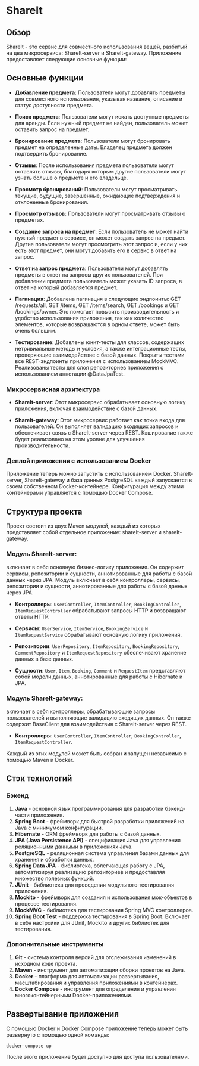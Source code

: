 # ShareIt

## Обзор

ShareIt - это сервис для совместного использования вещей, разбитый на два микросервиса: ShareIt-server и
ShareIt-gateway. Приложение предоставляет следующие основные функции:

## Основные функции

- **Добавление предмета**: Пользователи могут добавлять предметы для совместного использования, указывая название,
  описание и статус доступности предмета.

- **Поиск предмета**: Пользователи могут искать доступные предметы для аренды. Если нужный предмет не найден,
  пользователь может оставить запрос на предмет.

- **Бронирование предмета**: Пользователи могут бронировать предмет на определенные даты. Владелец предмета должен
  подтвердить бронирование.

- **Отзывы**: После использования предмета пользователи могут оставлять отзывы, благодаря которым другие пользователи
  могут узнать больше о предмете и его владельце.

- **Просмотр бронирований**: Пользователи могут просматривать текущие, будущие, завершенные, ожидающие подтверждения и
  отклоненные бронирования.

- **Просмотр отзывов**: Пользователи могут просматривать отзывы о предметах.

- **Создание запроса на предмет**: Если пользователь не может найти нужный предмет в сервисе, он может создать запрос на
  предмет. Другие пользователи могут просмотреть этот запрос и, если у них есть этот предмет, они могут добавить его в
  сервис в ответ на запрос.

- **Ответ на запрос предмета**: Пользователи могут добавлять предметы в ответ на запросы других пользователей. При
  добавлении предмета пользователь может указать ID запроса, в ответ на который добавляется предмет.

- **Пагинация**: Добавлена пагинация в следующие эндпоинты: GET /requests/all, GET /items, GET /items/search, GET
  /bookings и GET /bookings/owner. Это помогает повысить производительность и удобство использования приложения, так как
  количество элементов, которые возвращаются в одном ответе, может быть очень большим.

- **Тестирование**: Добавлены юнит-тесты для классов, содержащих нетривиальные методы и условия, а также интеграционные
  тесты, проверяющие взаимодействие с базой данных. Покрыты тестами все REST-эндпоинты приложения с использованием
  MockMVC. Реализованы тесты для слоя репозиториев приложения с использованием аннотации @DataJpaTest.

### Микросервисная архитектура

- **ShareIt-server**: Этот микросервис обрабатывает основную логику приложения, включая взаимодействие с базой данных.

- **ShareIt-gateway**: Этот микросервис работает как точка входа для пользователей. Он выполняет валидацию входящих
  запросов и обеспечивает связь с ShareIt-server через REST. Кэширование также будет реализовано на этом уровне для
  улучшения производительности.

### Деплой приложения с использованием Docker

Приложение теперь можно запустить с использованием Docker. ShareIt-server, ShareIt-gateway и база данных PostgreSQL
каждый запускается в своем собственном Docker-контейнере. Конфигурация между этими контейнерами управляется с помощью
Docker Compose.

## Структура проекта

Проект состоит из двух Maven модулей, каждый из которых представляет собой отдельное приложение: shareIt-server и
shareIt-gateway.

### Модуль ShareIt-server:

включает в себя основную бизнес-логику приложения. Он содержит сервисы, репозитории и сущности, аннотированные для
работы с базой данных через JPA.
Модуль включает в себя контроллеры, сервисы, репозитории и сущности, аннотированные для работы с базой данных через JPA.

- **Контроллеры**: `UserController`, `ItemController`, `BookingController`, `ItemRequestController` обрабатывают запросы
  HTTP и возвращают
  ответы HTTP.

- **Сервисы**: `UserService`, `ItemService`, `BookingService` и `ItemRequestService` обрабатывают основную логику
  приложения.

- **Репозитории**: `UserRepository`, `ItemRepository`, `BookingRepository`, `CommentRepository`
  и `ItemRequestRepository` обеспечивают хранение
  данных в базе данных.

- **Сущности**: `User`, `Item`, `Booking`, `Comment` и `RequestItem` представляют собой модели данных, аннотированные
  для работы с
  Hibernate и JPA.

### Модуль ShareIt-gateway:

включает в себя контроллеры, обрабатывающие запросы пользователей и выполняющие валидацию входящих данных. Он также
содержит BaseClient для взаимодействия с ShareIt-server через REST.

- **Контроллеры**: `UserController`, `ItemController`, `BookingController`, `ItemRequestController`.

Каждый из этих модулей может быть собран и запущен независимо с помощью Maven и Docker.

## Стэк технологий

### Бэкенд

1. **Java** - основной язык программирования для разработки бэкенд-части приложения.
2. **Spring Boot** - фреймворк для быстрой разработки приложений на Java с минимумом конфигурации.
3. **Hibernate** - ORM фреймворк для работы с базой данных.
4. **JPA (Java Persistence API)** - спецификация Java для управления реляционными данными в приложениях Java.
5. **PostgreSQL** - реляционная система управления базами данных для хранения и обработки данных.
6. **Spring Data JPA** - библиотека, облегчающая работу с JPA, автоматизируя реализацию репозиториев и предоставляя
   множество полезных функций.
7. **JUnit** - библиотека для проведения модульного тестирования приложения.
8. **Mockito** - фреймворк для создания и использования мок-объектов в процессе тестирования.
9. **MockMVC** - библиотека для тестирования Spring MVC контроллеров.
10. **Spring Boot Test** - поддержка тестирования в Spring Boot. Включает в себя настройки для JUnit, Mockito и других
    библиотек для тестирования.

### Дополнительные инструменты

1. **Git** - система контроля версий для отслеживания изменений в исходном коде проекта.
2. **Maven** - инструмент для автоматизации сборки проектов на Java.
3. **Docker** - платформа для автоматизации развертывания, масштабирования и управления приложениями в контейнерах.
4. **Docker Compose** - инструмент для определения и управления многоконтейнерными Docker-приложениями.

## Развертывание приложения

С помощью Docker и Docker Compose приложение теперь может быть развернуто с помощью одной команды:

```shell
docker-compose up
```

После этого приложение будет доступно для доступа пользователями.